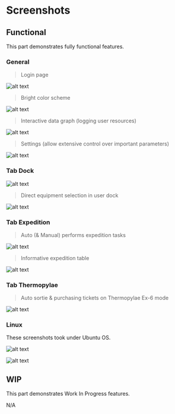 # Screenshots

## Functional

This part demonstrates fully functional features.

### General

> Login page

![alt text](./pics/general/login_page.png)

> Bright color scheme

![alt text](./pics/general/Native_Bright_Color_Scheme.png)

> Interactive data graph (logging user resources)

![alt text](./pics/general/resource_data_graph.png)

> Settings (allow extensive control over important parameters)

![alt text](./pics/general/settings_page_game.png)

### Tab Dock

![alt text](./pics/tab_dock/User_Dock_with_Side_Dock_On.png)

> Direct equipment selection in user dock
>
![alt text](./pics/tab_dock/User_Dock_with_Equip_Window_On.png)

### Tab Expedition

> Auto (& Manual) performs expedition tasks

![alt text](./pics/tab_exp/Expedition.png)

> Informative expedition table

![alt text](./pics/tab_exp/expedition_table.png)

### Tab Thermopylae

> Auto sortie & purchasing tickets on Thermopylae Ex-6 mode

![alt text](./pics/tab_ther/Auto_E6.png)

### Linux

These screenshots took under Ubuntu OS.

![alt text](./pics/ubuntu/ubuntu_dock_dark.png)

![alt text](./pics/ubuntu/ubuntu_expedition_bright.png)

## WIP

This part demonstrates Work In Progress features.

N/A